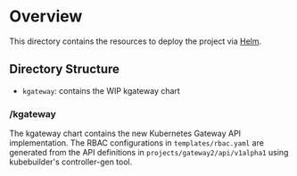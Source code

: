 # Overview

This directory contains the resources to deploy the project via [Helm](https://helm.sh/docs/helm/helm_install/).

## Directory Structure

- `kgateway`: contains the WIP kgateway chart

### /kgateway

The kgateway chart contains the new Kubernetes Gateway API implementation. The RBAC configurations in `templates/rbac.yaml` are generated from the API definitions in `projects/gateway2/api/v1alpha1` using kubebuilder's controller-gen tool.

